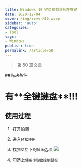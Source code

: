 ```yaml
---
title: Windows 10 键盘模拟鼠标左右键
date: 2020-12-04
cover: /img/cover/50.webp
sidebar: 'auto'
categories:
- Tool
tags:
- Windows
publish: true
permalink: /article/50
---
```


> 第 50 篇文章
<!-- more -->

##先决条件
<h1>有**全键键盘**!!!</h1>

## 使用过程
1. 打开设置

2. 进入`轻松使用`

3. 找到`交互`下的`鼠标`选项
![](/img/2020/keyboard_simulate_mouse_1.png)

4. 勾选上`使用小键盘控制鼠标`
